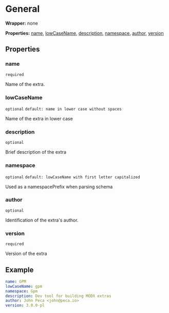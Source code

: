 <show-structure for="none" depth="0"></show-structure>

# General

<tldr>
<p><b>Wrapper:</b> none</p>
<p><b>Properties:</b> <a href="#name">name</a>, <a href="#lowcasename">lowCaseName</a>, <a href="#description">description</a>, <a href="#namespace">namespace</a>, <a href="#author">author</a>, <a href="#version">version</a></p>
</tldr>

## Properties

### name 
`required`

Name of the extra.

### lowCaseName

`optional` `default: name in lower case without spaces`

Name of the extra in lower case

### description
`optional`

Brief description of the extra
### namespace
`optional` `default: lowCaseName with first letter capitalized`

Used as a namespacePrefix when parsing schema
### author
`optional`

Identification of the extra's author.
### version
`required`

Version of the extra

## Example
```yaml
name: GPM
lowCaseName: gpm
namespace: Gpm
description: Dev tool for building MODX extras
author: John Peca <john@peca.io>
version: 3.0.0-pl
```